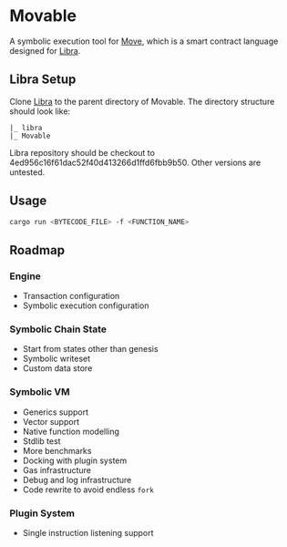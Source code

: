 # Movable

A symbolic execution tool for [Move](https://github.com/libra/libra/tree/master/language), which is a smart contract language designed for [Libra](https://libra.org).

## Libra Setup

Clone [Libra](https://github.com/libra/libra) to the parent directory of Movable. The directory structure should look like:

```
|_ libra
|_ Movable
```

Libra repository should be checkout to 4ed956c16f61dac52f40d413266d1ffd6fbb9b50. Other versions are untested.

## Usage

```sh
cargo run <BYTECODE_FILE> -f <FUNCTION_NAME>
```

## Roadmap

### Engine

- Transaction configuration
- Symbolic execution configuration

### Symbolic Chain State

- Start from states other than genesis
- Symbolic writeset
- Custom data store

### Symbolic VM

- Generics support
- Vector support
- Native function modelling
- Stdlib test
- More benchmarks
- Docking with plugin system
- Gas infrastructure
- Debug and log infrastructure
- Code rewrite to avoid endless `fork`

### Plugin System

- Single instruction listening support